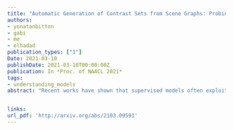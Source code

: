 ```yaml
---
title: "Automatic Generation of Contrast Sets from Scene Graphs: Probing the Compositional Consistency of GQA"
authors:
- yonatanbitton
- gabi
- me
- elhadad
publication_types: ["1"]
Date: 2021-03-10
publishDate: 2021-03-10T00:00:00Z
publication: In *Proc. of NAACL 2021*
tags:
- understanding_models
abstract: "Recent works have shown that supervised models often exploit data artifacts to achieve good test scores while their performance severely degrades on samples outside their training distribution. Contrast sets (Gardneret al., 2020) quantify this phenomenon by perturbing test samples in a minimal way such that the output label is modified. While most contrast sets were created manually, requiring intensive annotation effort, we present a novel method which leverages rich semantic input representation to automatically generate contrast sets for the visual question answering task. Our method computes the answer of perturbed questions, thus vastly reducing annotation cost and enabling thorough evaluation of models' performance on various semantic aspects (e.g., spatial or relational reasoning). We demonstrate the effectiveness of our approach on the GQA dataset and its semantic scene graph image representation. We find that, despite GQA's compositionality and carefully balanced label distribution, two high-performing models drop 13-17% in accuracy compared to the original test set. Finally, we show that our automatic perturbation can be applied to the training set to mitigate the degradation in performance, opening the door to more robust models."


links:
url_pdf: 'http://arxiv.org/abs/2103.09591'
---
```

